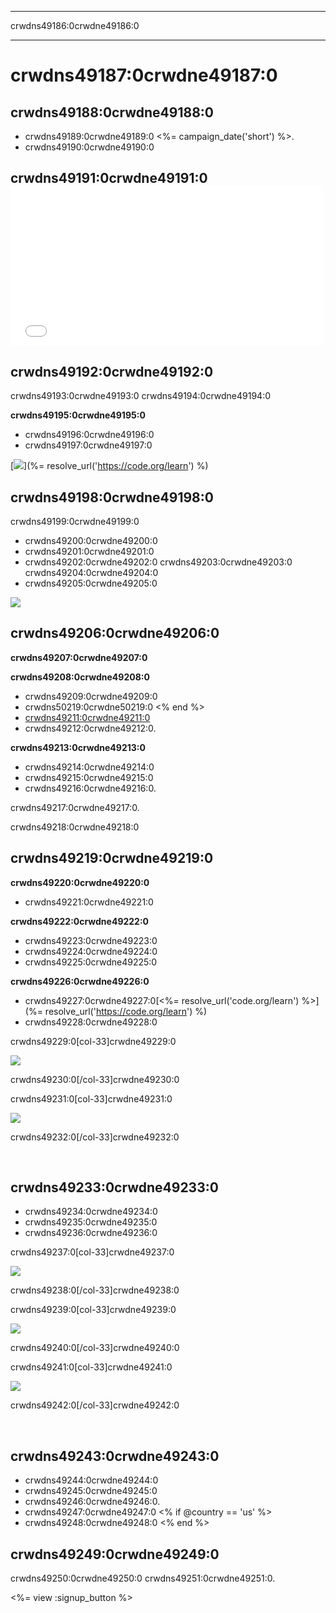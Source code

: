 * * *

crwdns49186:0crwdne49186:0

* * *

# crwdns49187:0crwdne49187:0

## crwdns49188:0crwdne49188:0

  * crwdns49189:0crwdne49189:0 <%= campaign_date('short') %>.
  * crwdns49190:0crwdne49190:0

## crwdns49191:0crwdne49191:0 <iframe width="500" height="255" src="//www.youtube.com/embed/SrnvvWDm73k" frameborder="0" allowfullscreen></iframe>
## crwdns49192:0crwdne49192:0

crwdns49193:0crwdne49193:0 crwdns49194:0crwdne49194:0

**crwdns49195:0crwdne49195:0**

  * crwdns49196:0crwdne49196:0
  * crwdns49197:0crwdne49197:0

[![](/images/fit-700/tutorials.png)](%= resolve_url('https://code.org/learn') %)

## crwdns49198:0crwdne49198:0

crwdns49199:0crwdne49199:0

  * crwdns49200:0crwdne49200:0
  * crwdns49201:0crwdne49201:0
  * crwdns49202:0crwdne49202:0 crwdns49203:0crwdne49203:0 crwdns49204:0crwdne49204:0
  * crwdns49205:0crwdne49205:0

![](/images/fit-350/group_ipad.jpg)

## crwdns49206:0crwdne49206:0

**crwdns49207:0crwdne49207:0**

**crwdns49208:0crwdne49208:0**

  * crwdns49209:0crwdne49209:0
  * crwdns50219:0crwdne50219:0 <% end %>
  * [crwdns49211:0crwdne49211:0](https://www.youtube.com/watch?v=6XvmhE1J9PY)
  * crwdns49212:0crwdne49212:0.

**crwdns49213:0crwdne49213:0**

  * crwdns49214:0crwdne49214:0
  * crwdns49215:0crwdne49215:0
  * crwdns49216:0crwdne49216:0.

crwdns49217:0crwdne49217:0.

crwdns49218:0crwdne49218:0

## crwdns49219:0crwdne49219:0

**crwdns49220:0crwdne49220:0**

  * crwdns49221:0crwdne49221:0

**crwdns49222:0crwdne49222:0**

  * crwdns49223:0crwdne49223:0
  * crwdns49224:0crwdne49224:0
  * crwdns49225:0crwdne49225:0

**crwdns49226:0crwdne49226:0**

  * crwdns49227:0crwdne49227:0[<%= resolve_url('code.org/learn') %>](%= resolve_url('https://code.org/learn') %)
  * crwdns49228:0crwdne49228:0

crwdns49229:0[col-33]crwdne49229:0

![](/images/fit-250/highschoolgirls.jpeg)

crwdns49230:0[/col-33]crwdne49230:0

crwdns49231:0[col-33]crwdne49231:0

![](/images/fit-300/group_ar.jpg)

crwdns49232:0[/col-33]crwdne49232:0

<p style="clear:both">
  &nbsp;
</p>

## crwdns49233:0crwdne49233:0

  * crwdns49234:0crwdne49234:0
  * crwdns49235:0crwdne49235:0
  * crwdns49236:0crwdne49236:0

crwdns49237:0[col-33]crwdne49237:0

![](/images/fit-250/celebrate2.jpeg)

crwdns49238:0[/col-33]crwdne49238:0

crwdns49239:0[col-33]crwdne49239:0

![](/images/fit-260/highlight-certificates.jpg)

crwdns49240:0[/col-33]crwdne49240:0

crwdns49241:0[col-33]crwdne49241:0

![](/images/fit-300/boy-certificate.jpg)

crwdns49242:0[/col-33]crwdne49242:0

<p style="clear:both">
  &nbsp;
</p>

## crwdns49243:0crwdne49243:0

  * crwdns49244:0crwdne49244:0
  * crwdns49245:0crwdne49245:0 
  * crwdns49246:0crwdne49246:0.
  * crwdns49247:0crwdne49247:0 <% if @country == 'us' %>
  * crwdns49248:0crwdne49248:0 <% end %>

## crwdns49249:0crwdne49249:0

crwdns49250:0crwdne49250:0 crwdns49251:0crwdne49251:0.

<%= view :signup_button %>